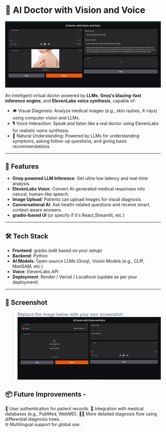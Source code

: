 # 🧠 AI Doctor with Vision and Voice

![AI Doctor Demo](/result.png)

An intelligent virtual doctor powered by **LLMs**, **Groq's blazing-fast inference engine**, and **ElevenLabs voice synthesis**, capable of:

- 👁️ Visual Diagnosis: Analyze medical images (e.g., skin rashes, X-rays) using computer vision and LLMs.
- 🎙️ Voice Interaction: Speak and listen like a real doctor using ElevenLabs for realistic voice synthesis.
- 🤖 Natural Understanding: Powered by LLMs for understanding symptoms, asking follow-up questions, and giving basic recommendations.

---

## 🚀 Features

- **Groq-powered LLM Inference**: Get ultra-low latency and real-time analysis.
- **ElevenLabs Voice**: Convert AI-generated medical responses into natural, human-like speech.
- **Image Upload**: Patients can upload images for visual diagnosis.
- **Conversational AI**: Ask health-related questions and receive smart, context-aware answers.
- **gradio-based UI** (or specify if it's React,Streamlit, etc.)

---

## 🛠️ Tech Stack

- **Frontend**: gradio  (edit based on your setup)
- **Backend**: Python 
- **AI Models**: Open-source LLMs (Groq), Vision Models (e.g., CLIP, MedSAM, etc.)
- **Voice**: ElevenLabs API
- **Deployment**: Render / Vercel / Localhost (update as per your deployment)

---

## 📸 Screenshot

> Replace the image below with your own screenshot:
![App Screenshot](/start.png)


  ## 📦 Future Improvements - 
 🔐 User authentication for patient records. 
 🧬 Integration with medical databases (e.g., PubMed, WebMD). 
 🧑‍⚕️ More detailed diagnosis flow using differential diagnosis trees.  
 🌐 Multilingual support for global use.  
